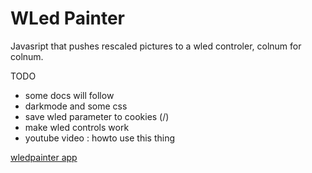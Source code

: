 # WLed Painter

Javasript that pushes rescaled pictures to a wled controler, colnum for colnum.

TODO
* some docs will follow
* darkmode and some css
* save wled parameter to cookies (/)
* make wled controls work
* youtube video : howto use this thing


[wledpainter app](https://drgonzales.github.io/WledPainter/wledpainter.html)
